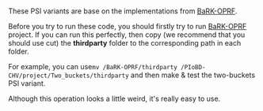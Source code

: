 # #

These PSI variants are base on the implementations from [BaRK-OPRF](https://github.com/osu-crypto/BaRK-OPRF).

Before you try to run these code, you should firstly try to run  [BaRK-OPRF](https://github.com/osu-crypto/BaRK-OPRF) project. If you can run this perfectly, then copy (we recommend that you should use cut) the **thirdparty** folder to the corresponding path in each folder. 

For example,  you can use`mv /BaRK-OPRF/thirdparty /PIoBD-CHV/project/Two_buckets/thirdparty` and then make & test the two-buckets PSI variant.

Although this operation looks a little weird, it's really easy to use.
